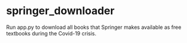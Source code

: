 # springer_downloader

Run app.py to download all books that Springer makes available as free textbooks during the Covid-19 crisis.
